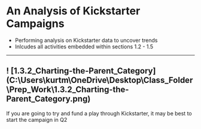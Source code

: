 # An Analysis of Kickstarter Campaigns
* Performing analysis on Kickstarter data to uncover trends
* Inlcudes all activities embedded within sections 1.2 - 1.5
---
! [1.3.2_Charting-the-Parent_Category] (C:\Users\kurtm\OneDrive\Desktop\Class_Folder\Prep_Work\1.3.2_Charting-the-Parent_Category.png)
---
If you are going to try and fund a play through Kickstarter, it may be best to start the campaign in Q2

